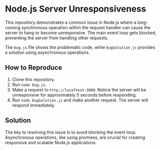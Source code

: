 # Node.js Server Unresponsiveness

This repository demonstrates a common issue in Node.js where a long-running synchronous operation within the request handler can cause the server to hang or become unresponsive.  The main event loop gets blocked, preventing the server from handling other requests.

The `bug.js` file shows the problematic code, while `bugSolution.js` provides a solution using asynchronous operations.

## How to Reproduce

1. Clone this repository.
2. Run `node bug.js`.
3. Make a request to `http://localhost:3000`.  Notice the server will be unresponsive for approximately 5 seconds before responding.
4. Run `node bugSolution.js` and make another request.  The server will respond immediately.

## Solution

The key to resolving this issue is to avoid blocking the event loop.  Asynchronous operations, like using promises, are crucial for creating responsive and scalable Node.js applications.